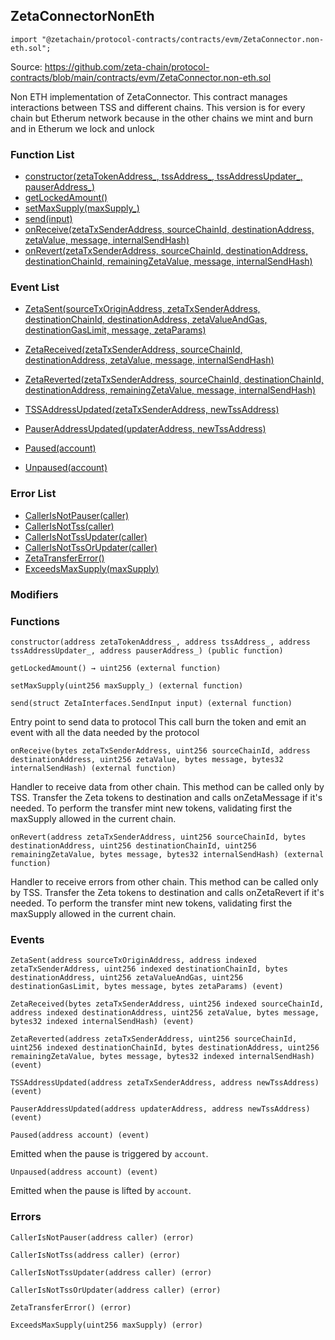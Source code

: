 ## ZetaConnectorNonEth

```solidity
import "@zetachain/protocol-contracts/contracts/evm/ZetaConnector.non-eth.sol";
```

Source: https://github.com/zeta-chain/protocol-contracts/blob/main/contracts/evm/ZetaConnector.non-eth.sol

Non ETH implementation of ZetaConnector.
This contract manages interactions between TSS and different chains.
This version is for every chain but Etherum network because in the other chains we mint and burn and in Etherum we lock and unlock

### Function List

* [constructor(zetaTokenAddress_, tssAddress_, tssAddressUpdater_, pauserAddress_)](#ZetaConnectorNonEth-constructor-address-address-address-address-)
* [getLockedAmount()](#ZetaConnectorNonEth-getLockedAmount--)
* [setMaxSupply(maxSupply_)](#ZetaConnectorNonEth-setMaxSupply-uint256-)
* [send(input)](#ZetaConnectorNonEth-send-struct-ZetaInterfaces-SendInput-)
* [onReceive(zetaTxSenderAddress, sourceChainId, destinationAddress, zetaValue, message, internalSendHash)](#ZetaConnectorNonEth-onReceive-bytes-uint256-address-uint256-bytes-bytes32-)
* [onRevert(zetaTxSenderAddress, sourceChainId, destinationAddress, destinationChainId, remainingZetaValue, message, internalSendHash)](#ZetaConnectorNonEth-onRevert-address-uint256-bytes-uint256-uint256-bytes-bytes32-)

### Event List

* [ZetaSent(sourceTxOriginAddress, zetaTxSenderAddress, destinationChainId, destinationAddress, zetaValueAndGas, destinationGasLimit, message, zetaParams)](#ZetaConnectorBase-ZetaSent-address-address-uint256-bytes-uint256-uint256-bytes-bytes-)
* [ZetaReceived(zetaTxSenderAddress, sourceChainId, destinationAddress, zetaValue, message, internalSendHash)](#ZetaConnectorBase-ZetaReceived-bytes-uint256-address-uint256-bytes-bytes32-)
* [ZetaReverted(zetaTxSenderAddress, sourceChainId, destinationChainId, destinationAddress, remainingZetaValue, message, internalSendHash)](#ZetaConnectorBase-ZetaReverted-address-uint256-uint256-bytes-uint256-bytes-bytes32-)
* [TSSAddressUpdated(zetaTxSenderAddress, newTssAddress)](#ZetaConnectorBase-TSSAddressUpdated-address-address-)
* [PauserAddressUpdated(updaterAddress, newTssAddress)](#ZetaConnectorBase-PauserAddressUpdated-address-address-)

* [Paused(account)](#Pausable-Paused-address-)
* [Unpaused(account)](#Pausable-Unpaused-address-)

### Error List

* [CallerIsNotPauser(caller)](#ConnectorErrors-CallerIsNotPauser-address-)
* [CallerIsNotTss(caller)](#ConnectorErrors-CallerIsNotTss-address-)
* [CallerIsNotTssUpdater(caller)](#ConnectorErrors-CallerIsNotTssUpdater-address-)
* [CallerIsNotTssOrUpdater(caller)](#ConnectorErrors-CallerIsNotTssOrUpdater-address-)
* [ZetaTransferError()](#ConnectorErrors-ZetaTransferError--)
* [ExceedsMaxSupply(maxSupply)](#ConnectorErrors-ExceedsMaxSupply-uint256-)

### Modifiers

### Functions

```
constructor(address zetaTokenAddress_, address tssAddress_, address tssAddressUpdater_, address pauserAddress_) (public function)
```

<a name="ZetaConnectorNonEth-constructor-address-address-address-address-"></a>

```
getLockedAmount() → uint256 (external function)
```

<a name="ZetaConnectorNonEth-getLockedAmount--"></a>

```
setMaxSupply(uint256 maxSupply_) (external function)
```

<a name="ZetaConnectorNonEth-setMaxSupply-uint256-"></a>

```
send(struct ZetaInterfaces.SendInput input) (external function)
```

<a name="ZetaConnectorNonEth-send-struct-ZetaInterfaces-SendInput-"></a>

Entry point to send data to protocol
This call burn the token and emit an event with all the data needed by the protocol

```
onReceive(bytes zetaTxSenderAddress, uint256 sourceChainId, address destinationAddress, uint256 zetaValue, bytes message, bytes32 internalSendHash) (external function)
```

<a name="ZetaConnectorNonEth-onReceive-bytes-uint256-address-uint256-bytes-bytes32-"></a>

Handler to receive data from other chain.
This method can be called only by TSS.
Transfer the Zeta tokens to destination and calls onZetaMessage if it's needed.
To perform the transfer mint new tokens, validating first the maxSupply allowed in the current chain.

```
onRevert(address zetaTxSenderAddress, uint256 sourceChainId, bytes destinationAddress, uint256 destinationChainId, uint256 remainingZetaValue, bytes message, bytes32 internalSendHash) (external function)
```

<a name="ZetaConnectorNonEth-onRevert-address-uint256-bytes-uint256-uint256-bytes-bytes32-"></a>

Handler to receive errors from other chain.
This method can be called only by TSS.
Transfer the Zeta tokens to destination and calls onZetaRevert if it's needed.
To perform the transfer mint new tokens, validating first the maxSupply allowed in the current chain.

### Events

```
ZetaSent(address sourceTxOriginAddress, address indexed zetaTxSenderAddress, uint256 indexed destinationChainId, bytes destinationAddress, uint256 zetaValueAndGas, uint256 destinationGasLimit, bytes message, bytes zetaParams) (event)
```

<a name="ZetaConnectorBase-ZetaSent-address-address-uint256-bytes-uint256-uint256-bytes-bytes-"></a>

```
ZetaReceived(bytes zetaTxSenderAddress, uint256 indexed sourceChainId, address indexed destinationAddress, uint256 zetaValue, bytes message, bytes32 indexed internalSendHash) (event)
```

<a name="ZetaConnectorBase-ZetaReceived-bytes-uint256-address-uint256-bytes-bytes32-"></a>

```
ZetaReverted(address zetaTxSenderAddress, uint256 sourceChainId, uint256 indexed destinationChainId, bytes destinationAddress, uint256 remainingZetaValue, bytes message, bytes32 indexed internalSendHash) (event)
```

<a name="ZetaConnectorBase-ZetaReverted-address-uint256-uint256-bytes-uint256-bytes-bytes32-"></a>

```
TSSAddressUpdated(address zetaTxSenderAddress, address newTssAddress) (event)
```

<a name="ZetaConnectorBase-TSSAddressUpdated-address-address-"></a>

```
PauserAddressUpdated(address updaterAddress, address newTssAddress) (event)
```

<a name="ZetaConnectorBase-PauserAddressUpdated-address-address-"></a>

```
Paused(address account) (event)
```

<a name="Pausable-Paused-address-"></a>

Emitted when the pause is triggered by `account`.

```
Unpaused(address account) (event)
```

<a name="Pausable-Unpaused-address-"></a>

Emitted when the pause is lifted by `account`.

### Errors

```
CallerIsNotPauser(address caller) (error)
```

<a name="ConnectorErrors-CallerIsNotPauser-address-"></a>

```
CallerIsNotTss(address caller) (error)
```

<a name="ConnectorErrors-CallerIsNotTss-address-"></a>

```
CallerIsNotTssUpdater(address caller) (error)
```

<a name="ConnectorErrors-CallerIsNotTssUpdater-address-"></a>

```
CallerIsNotTssOrUpdater(address caller) (error)
```

<a name="ConnectorErrors-CallerIsNotTssOrUpdater-address-"></a>

```
ZetaTransferError() (error)
```

<a name="ConnectorErrors-ZetaTransferError--"></a>

```
ExceedsMaxSupply(uint256 maxSupply) (error)
```

<a name="ConnectorErrors-ExceedsMaxSupply-uint256-"></a>

